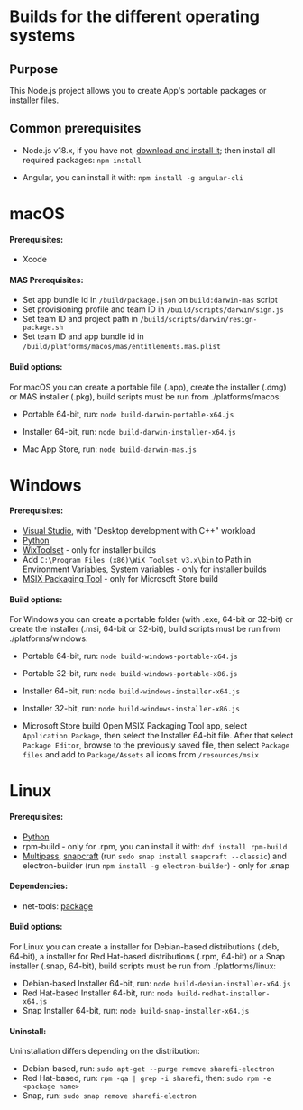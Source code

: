 # Builds for the different operating systems

## Purpose
This Node.js project allows you to create App's portable packages or installer files.


## Common prerequisites
* Node.js v18.x, if you have not, [download and install it](https://nodejs.org/en/download/); then install all required packages: `npm install`

* Angular, you can install it with: `npm install -g angular-cli`

# macOS

#### Prerequisites:
* Xcode

#### MAS Prerequisites:
* Set app bundle id in `/build/package.json` on `build:darwin-mas` script
* Set provisioning profile and team ID in `/build/scripts/darwin/sign.js`
* Set team ID and project path in `/build/scripts/darwin/resign-package.sh`
* Set team ID and app bundle id in `/build/platforms/macos/mas/entitlements.mas.plist`

#### Build options:
For macOS you can create a portable file (.app), create the installer (.dmg) or MAS installer (.pkg), build scripts must be run from ./platforms/macos:

* Portable 64-bit, run:
`node build-darwin-portable-x64.js`

* Installer 64-bit, run:
`node build-darwin-installer-x64.js`

* Mac App Store, run:
`node build-darwin-mas.js`

# Windows

#### Prerequisites:
* [Visual Studio](https://visualstudio.microsoft.com/), with "Desktop development with C++" workload
* [Python](https://www.python.org/downloads/windows/)
* [WixToolset](https://github.com/wixtoolset/wix3/releases) - only for installer builds
* Add `C:\Program Files (x86)\WiX Toolset v3.x\bin` to Path in Environment Variables, System variables - only for installer builds
* [MSIX Packaging Tool](https://www.microsoft.com/store/productid/9N5LW3JBCXKF) - only for Microsoft Store build

#### Build options:
For Windows you can create a portable folder (with .exe, 64-bit or 32-bit) or create the installer (.msi, 64-bit or 32-bit), build scripts must be run from ./platforms/windows:

* Portable 64-bit, run:
`node build-windows-portable-x64.js`

* Portable 32-bit, run:
`node build-windows-portable-x86.js`

* Installer 64-bit, run:
`node build-windows-installer-x64.js`

* Installer 32-bit, run:
`node build-windows-installer-x86.js`

* Microsoft Store build
Open MSIX Packaging Tool app, select `Application Package`, then select the Installer 64-bit file. After that select `Package Editor`, browse to the previously saved file, then select `Package files` and add to `Package/Assets` all icons from `/resources/msix`

# Linux

#### Prerequisites:
* [Python](https://www.python.org/downloads/source/)
* rpm-build - only for .rpm, you can install it with: `dnf install rpm-build`
* [Multipass](https://multipass.run/), [snapcraft](https://snapcraft.io/docs/installing-snapd) (run `sudo snap install snapcraft --classic`) and electron-builder (run `npm install -g electron-builder`) - only for .snap

#### Dependencies:
* net-tools: [package](https://command-not-found.com/arp)

#### Build options:
For Linux you can create a installer for Debian-based distributions (.deb, 64-bit), a installer for Red Hat-based distributions (.rpm, 64-bit) or a Snap installer (.snap, 64-bit), build scripts must be run from ./platforms/linux:

* Debian-based Installer 64-bit, run:
`node build-debian-installer-x64.js`
* Red Hat-based Installer 64-bit, run:
`node build-redhat-installer-x64.js`
* Snap Installer 64-bit, run:
`node build-snap-installer-x64.js`

#### Uninstall:
Uninstallation differs depending on the distribution:

* Debian-based, run:
`sudo apt-get --purge remove sharefi-electron`
* Red Hat-based, run:
`rpm -qa | grep -i sharefi`,
then: `sudo rpm -e <package name>`
* Snap, run:
`sudo snap remove sharefi-electron`